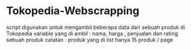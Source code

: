 # Tokopedia-Webscrapping
script digunakan untuk mengambil beberapa data dari sebuah produk di Tokopedia
variable yang di ambil : nama, harga , penjualan dan rating sebuah produk
catatan : produk yang di list hanya 15 produk / page
